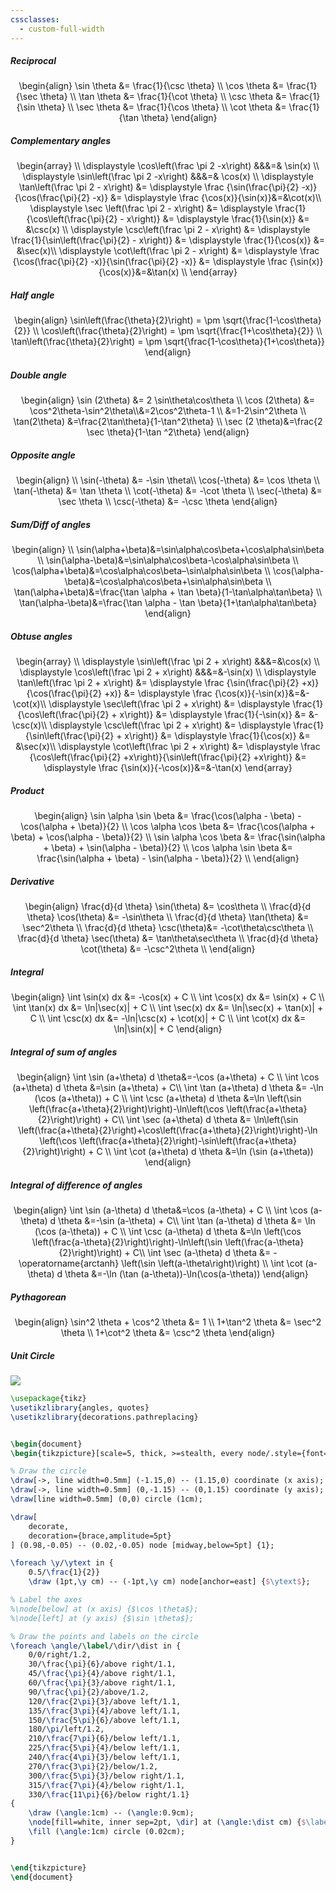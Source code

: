 ```yaml
---
cssclasses:
  - custom-full-width
---
```


<div class="container full-width-page">
  <div class="my-math-block">
    <h5>Reciprocal</h5>
    <p class="math display">
        \begin{align}
        \sin \theta &= \frac{1}{\csc \theta} \\
        \cos \theta &= \frac{1}{\sec \theta} \\
        \tan \theta &= \frac{1}{\cot \theta}  \\
        \csc \theta &= \frac{1}{\sin \theta}  \\
        \sec \theta &= \frac{1}{\cos \theta} \\
        \cot \theta &= \frac{1}{\tan \theta} 
        \end{align}
    </p>
</div>
  <div class="my-math-block">
    <h5>Complementary angles</h5>
    <p class="math display">
        \begin{array} 
        \\
        \displaystyle \cos\left(\frac \pi 2 -x\right) &&&=& \sin(x) \\ 
        \displaystyle \sin\left(\frac \pi 2 -x\right) &&&=& \cos(x) \\ 
        \displaystyle \tan\left(\frac \pi 2 - x\right) &= \displaystyle \frac {\sin(\frac{\pi}{2} -x)}{\cos(\frac{\pi}{2} -x)} &= \displaystyle \frac {\cos(x)}{\sin(x)}&=&\cot(x)\\
        \displaystyle \sec \left(\frac \pi 2 - x\right) &= \displaystyle \frac{1}{\cos\left(\frac{\pi}{2} - x\right)}  &= \displaystyle \frac{1}{\sin(x)} &= &\csc(x) \\
        \displaystyle \csc\left(\frac \pi 2 - x\right) &= \displaystyle \frac{1}{\sin\left(\frac{\pi}{2} - x\right)}  &= \displaystyle  \frac{1}{\cos(x)} &= &\sec(x)\\
        \displaystyle \cot\left(\frac \pi 2 - x\right) &= \displaystyle \frac {\cos(\frac{\pi}{2} -x)}{\sin(\frac{\pi}{2} -x)} &= \displaystyle  \frac {\sin(x)}{\cos(x)}&=&\tan(x) \\
        \end{array}
    </p>
</div>
    <div class="my-math-block">
    <h5>Half angle</h5>
    <p class="math display">
\begin{align}
\sin\left(\frac{\theta}{2}\right) = \pm \sqrt{\frac{1-\cos\theta}{2}} \\
\cos\left(\frac{\theta}{2}\right) = \pm \sqrt{\frac{1+\cos\theta}{2}} \\
\tan\left(\frac{\theta}{2}\right) = \pm \sqrt{\frac{1-\cos\theta}{1+\cos\theta}}
\end{align}
</div>
    <div class="my-math-block">
    <h5>Double angle</h5>
    <p class="math display">
        \begin{align}
        \sin (2\theta) &= 2 \sin\theta\cos\theta \\
        \cos (2\theta) &= \cos^2\theta-\sin^2\theta\\&=2\cos^2\theta-1 \\ &=1-2\sin^2\theta \\
        \tan(2\theta) &=\frac{2\tan\theta}{1-\tan^2\theta} \\
        \sec (2 \theta)&=\frac{2 \sec \theta}{1-\tan ^2\theta}
        \end{align}
</div>
    <div class="my-math-block">
    <h5>Opposite angle</h5>
    <p class="math display">
        \begin{align}
        \\
        \sin(-\theta) &= -\sin \theta\\
        \cos(-\theta) &= \cos \theta \\ 
        \tan(-\theta) &= \tan \theta \\
        \cot(-\theta) &= -\cot \theta \\ 
        \sec(-\theta) &= \sec \theta \\
        \csc(-\theta) &= -\csc \theta 
        \end{align}  
    </p>
  </div>
    <div class="my-math-block">
    <h5>Sum/Diff of angles</h5>
    <p class="math display">
        \begin{align}
        \\
        \sin(\alpha+\beta)&=\sin\alpha\cos\beta+\cos\alpha\sin\beta \\
        \sin(\alpha-\beta)&=\sin\alpha\cos\beta-\cos\alpha\sin\beta \\
        \cos(\alpha+\beta)&=\cos\alpha\cos\beta–\sin\alpha\sin\beta \\
        \cos(\alpha-\beta)&=\cos\alpha\cos\beta+\sin\alpha\sin\beta \\
        \tan(\alpha+\beta)&=\frac{\tan \alpha + \tan \beta}{1-\tan\alpha\tan\beta} \\
         \tan(\alpha-\beta)&=\frac{\tan \alpha - \tan \beta}{1+\tan\alpha\tan\beta}
        \end{align}  
    </p>
  </div>
    <div class="my-math-block">
    <h5>Obtuse angles</h5>
    <p class="math display">
        \begin{array} 
        \\
        \displaystyle \sin\left(\frac \pi 2 + x\right) &&&=&\cos(x) \\
        \displaystyle \cos\left(\frac \pi 2 + x\right) &&&=&-\sin(x) \\
        \displaystyle \tan\left(\frac \pi 2 + x\right) &= \displaystyle \frac {\sin(\frac{\pi}{2} +x)}{\cos(\frac{\pi}{2} +x)} &= \displaystyle \frac {\cos(x)}{-\sin(x)}&=&-\cot(x)\\
        \displaystyle \sec\left(\frac \pi 2 + x\right) &= \displaystyle \frac{1}{\cos\left(\frac{\pi}{2} + x\right)}  &= \displaystyle \frac{1}{-\sin(x)} &= &-\csc(x)\\
        \displaystyle \csc\left(\frac \pi 2 + x\right) &= \displaystyle \frac{1}{\sin\left(\frac{\pi}{2} + x\right)}  &= \displaystyle \frac{1}{\cos(x)} &= &\sec(x)\\
        \displaystyle \cot\left(\frac \pi 2 + x\right) &= \displaystyle \frac {\cos\left(\frac{\pi}{2} +x\right)}{\sin\left(\frac{\pi}{2} +x\right)} &= \displaystyle \frac {\sin(x)}{-\cos(x)}&=&-\tan(x)
        \end{array}  
    </p>
  </div>
  <div class="my-math-block">
    <h5>Product</h5>
    <p class="math display">
        \begin{align}
        \sin \alpha \sin \beta &= \frac{\cos(\alpha - \beta) - \cos(\alpha + \beta)}{2} \\
        \cos \alpha \cos \beta &= \frac{\cos(\alpha + \beta) + \cos(\alpha - \beta)}{2} \\
        \sin \alpha \cos \beta &= \frac{\sin(\alpha + \beta) + \sin(\alpha - \beta)}{2} \\
        \cos \alpha \sin \beta &= \frac{\sin(\alpha + \beta) - \sin(\alpha - \beta)}{2} \\
        \end{align}
    </p>
  </div>
  <div class="my-math-block">
    <h5>Derivative</h5>
    <p class="math display">
        \begin{align}
        \frac{d}{d \theta} \sin(\theta) &= \cos\theta \\
        \frac{d}{d \theta} \cos(\theta) &= -\sin\theta \\
        \frac{d}{d \theta} \tan(\theta) &= \sec^2\theta  \\
        \frac{d}{d \theta} \csc(\theta)&= -\cot\theta\csc\theta \\
        \frac{d}{d \theta} \sec(\theta) &= \tan\theta\sec\theta \\
        \frac{d}{d \theta} \cot(\theta) &= -\csc^2\theta \\
        \end{align}
    </p>
  </div>
  <div class="my-math-block">
    <h5>Integral</h5>
    <p class="math display">
        \begin{align}
        \int \sin(x) dx &= -\cos(x) + C \\
        \int \cos(x) dx &= \sin(x) + C \\
        \int \tan(x) dx &= \ln|\sec(x)| + C \\
        \int \sec(x) dx &= \ln|\sec(x) + \tan(x)| + C \\
        \int \csc(x) dx &= -\ln|\csc(x) + \cot(x)| + C \\
        \int \cot(x)  dx &= \ln|\sin(x)| + C
        \end{align}
    </p>
  </div>
  <div class="my-math-block">
    <h5>Integral of sum of angles</h5>
    <p class="math display">
        \begin{align}
        \int \sin (a+\theta) d \theta&=-\cos (a+\theta) + C \\
        \int \cos (a+\theta) d \theta &=\sin (a+\theta) + C\\
        \int \tan (a+\theta) d \theta &= -\ln (\cos (a+\theta)) + C \\
        \int \csc (a+\theta) d \theta &=\ln \left(\sin \left(\frac{a+\theta}{2}\right)\right)-\ln\left(\cos \left(\frac{a+\theta}{2}\right)\right) + C\\
        \int \sec (a+\theta) d \theta &= \ln\left(\sin \left(\frac{a+\theta}{2}\right)+\cos\left(\frac{a+\theta}{2}\right)\right)-\ln \left(\cos \left(\frac{a+\theta}{2}\right)-\sin\left(\frac{a+\theta}{2}\right)\right) + C \\
        \int \cot (a+\theta) d \theta &=\ln (\sin (a+\theta))
        \end{align}
    </p>
  </div>
  <div class="my-math-block">
    <h5>Integral of difference of angles</h5>
    <p class="math display">
        \begin{align}
        \int \sin (a-\theta) d \theta&=\cos (a-\theta) + C \\
        \int \cos (a-\theta) d \theta &=-\sin (a-\theta) + C\\
        \int \tan (a-\theta) d \theta &= \ln (\cos (a-\theta)) + C \\
        \int \csc (a-\theta) d \theta &=\ln \left(\cos \left(\frac{a-\theta}{2}\right)\right)-\ln\left(\sin \left(\frac{a-\theta}{2}\right)\right) + C\\
        \int \sec (a-\theta) d \theta &= -\operatorname{arctanh} \left(\sin \left(a-\theta\right)\right) \\
        \int \cot (a-\theta) d \theta &=-\ln (\tan (a-\theta))-\ln(\cos(a-\theta))
        \end{align}
    </p>
  </div>
  <div class="my-math-block">
    <h5>Pythagorean</h5>
    <p class="math display">
        \begin{align}
        \sin^2 \theta + \cos^2 \theta &= 1 \\
        1+\tan^2 \theta &= \sec^2 \theta \\
        1+\cot^2 \theta &= \csc^2 \theta 
        \end{align}
    </p>
  </div>
  <div class="my-math-block">
    <h5>Unit Circle</h5>
    <img src="/Documents/Batvault/unit_circle.png">
  </div>
</div>



```tikz
\usepackage{tikz}
\usetikzlibrary{angles, quotes}
\usetikzlibrary{decorations.pathreplacing}


\begin{document}
\begin{tikzpicture}[scale=5, thick, >=stealth, every node/.style={font=\LARGE}]

% Draw the circle
\draw[->, line width=0.5mm] (-1.15,0) -- (1.15,0) coordinate (x axis);
\draw[->, line width=0.5mm] (0,-1.15) -- (0,1.15) coordinate (y axis);
\draw[line width=0.5mm] (0,0) circle (1cm);

\draw[
    decorate,
    decoration={brace,amplitude=5pt}
] (0.98,-0.05) -- (0.02,-0.05) node [midway,below=5pt] {1};

\foreach \y/\ytext in {
    0.5/\frac{1}{2}}
    \draw (1pt,\y cm) -- (-1pt,\y cm) node[anchor=east] {$\ytext$};

% Label the axes
%\node[below] at (x axis) {$\cos \theta$};
%\node[left] at (y axis) {$\sin \theta$};

% Draw the points and labels on the circle
\foreach \angle/\label/\dir/\dist in {
    0/0/right/1.2,
    30/\frac{\pi}{6}/above right/1.1, 
    45/\frac{\pi}{4}/above right/1.1, 
    60/\frac{\pi}{3}/above right/1.1,
    90/\frac{\pi}{2}/above/1.2, 
    120/\frac{2\pi}{3}/above left/1.1, 
    135/\frac{3\pi}{4}/above left/1.1, 
    150/\frac{5\pi}{6}/above left/1.1,
    180/\pi/left/1.2, 
    210/\frac{7\pi}{6}/below left/1.1, 
    225/\frac{5\pi}{4}/below left/1.1, 
    240/\frac{4\pi}{3}/below left/1.1,
    270/\frac{3\pi}{2}/below/1.2, 
    300/\frac{5\pi}{3}/below right/1.1, 
    315/\frac{7\pi}{4}/below right/1.1, 
    330/\frac{11\pi}{6}/below right/1.1}
{
    \draw (\angle:1cm) -- (\angle:0.9cm);
    \node[fill=white, inner sep=2pt, \dir] at (\angle:\dist cm) {$\label$};
    \fill (\angle:1cm) circle (0.02cm);
}


\end{tikzpicture}
\end{document}
```